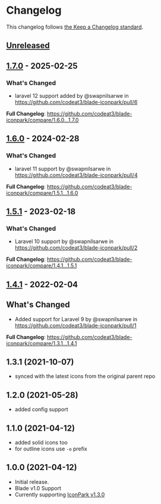# Changelog

This changelog follows [the Keep a Changelog standard](https://keepachangelog.com).

## [Unreleased](https://github.com/codeat3/blade-iconpark/compare/1.7.0...HEAD)

## [1.7.0](https://github.com/codeat3/blade-iconpark/compare/1.6.0...1.7.0) - 2025-02-25

### What's Changed

* laravel 12 support added by @swapnilsarwe in https://github.com/codeat3/blade-iconpark/pull/6

**Full Changelog**: https://github.com/codeat3/blade-iconpark/compare/1.6.0...1.7.0

## [1.6.0](https://github.com/codeat3/blade-iconpark/compare/1.5.1...1.6.0) - 2024-02-28

### What's Changed

* laravel 11 support by @swapnilsarwe in https://github.com/codeat3/blade-iconpark/pull/4

**Full Changelog**: https://github.com/codeat3/blade-iconpark/compare/1.5.1...1.6.0

## [1.5.1](https://github.com/codeat3/blade-iconpark/compare/1.4.1...1.5.1) - 2023-02-18

### What's Changed

- Laravel 10 support by @swapnilsarwe in https://github.com/codeat3/blade-iconpark/pull/2

**Full Changelog**: https://github.com/codeat3/blade-iconpark/compare/1.4.1...1.5.1

## [1.4.1](https://github.com/codeat3/blade-iconpark/compare/1.3.1...1.4.1) - 2022-02-04

## What's Changed

- Added support for Laravel 9 by @swapnilsarwe in https://github.com/codeat3/blade-iconpark/pull/1

**Full Changelog**: https://github.com/codeat3/blade-iconpark/compare/1.3.1...1.4.1

## 1.3.1 (2021-10-07)

- synced with the latest icons from the original parent repo

## 1.2.0 (2021-05-28)

- added config support

## 1.1.0 (2021-04-12)

- added solid icons too
- for outline icons use `-o` prefix

## 1.0.0 (2021-04-12)

- Initial release.
- Blade v1.0 Support
- Currently supporting [IconPark v1.3.0](https://github.com/bytedance/IconPark/releases/tag/v1.3.0)
